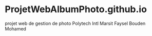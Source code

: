 # ProjetWebAlbumPhoto.github.io
 projet web de gestion de photo Polytech Intl  Marsit Faysel  Bouden Mohamed
